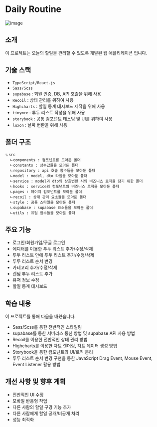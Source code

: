 # Daily Routine

![image](https://github.com/user-attachments/assets/ffb68c6c-ff1d-45e6-b9c9-b3f984feff1c)

## 소개

이 프로젝트는 오늘의 할일을 관리할 수 있도록 개발된 웹 애플리케이션 입니다.

## 기술 스택

- `TypeScript/React.js`
- `Sass/Scss`
- `supabase` : 회원 인증, DB, API 호출을 위해 사용
- `Recoil` : 상태 관리를 위하여 사용
- `Highcharts` : 할일 통계 대시보드 제작을 위해 사용
- `tinymce` : 투두 리스트 작성을 위해 사용
- `storybook` : 공통 컴포넌트 테스팅 및 UI를 위하여 사용
- `luxon` : 날짜 변환을 위해 사용

## 폴더 구조

```
ㄴsrc
  ㄴcomponents : 컴포넌트를 모아둔 폴더
  ㄴconstants : 상수값들을 모아둔 폴더
  ㄴrepository : api 호출 함수들을 모아둔 폴더
  ㄴmodel : model, dto 타입을 모아둔 폴더
  ㄴservice : model과 dto의 상호변환 시의 비즈니스 로직을 담기 위한 폴더
  ㄴhooks : service외 컴포넌트의 비즈니스 로직을 모아둔 폴더
  ㄴpages : 페이지 컴포넌트를 모아둔 폴더
  ㄴrecoil : 상태 관리 요소들을 모아둔 폴더
  ㄴstyle : 공통 스타일을 모아둔 폴더
  ㄴsupabase : supabase 요소들을 모아둔 폴더
  ㄴutils : 유틸 함수들을 모아둔 폴더
```

## 주요 기능

- 로그인/회원가입/구글 로그인
- 에디터를 이용한 투두 리스트 추가/수정/삭제
- 투두 리스트 안에 투두 리스트 추가/수정/삭제
- 투두 리스트 순서 변경
- 카테고리 추가/수정/삭제
- 랜덤 투두 리스트 추가
- 유저 정보 수정
- 할일 통계 대시보드

## 학습 내용

이 프로젝트를 통해 다음을 배웠습니다.

- Sass/Scss를 통한 전반적인 스타일링
- supabase를 통한 서버리스 통신 방법 및 supabase API 사용 방법
- Recoil를 이용한 전반적인 상태 관리 방법
- Highcharts를 이용한 차트 렌더링, 차트 데이터 생성 방법
- Storybook을 통한 컴포넌트의 UI/로직 분리
- 투두 리스트 순서 변경 구현을 통한 JavaScript Drag Event, Mouse Event, Event Listener 활용 방법

## 개선 사항 및 향후 계획

- 전반적인 UI 수정
- 모바일 반응형 작업
- 다른 사람의 할일 구경 기능 추가
- 다른 사람에게 할일 공개/비공개 처리
- 성능 최적화
